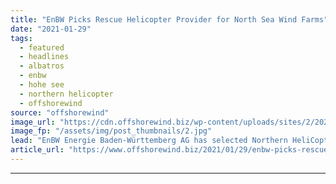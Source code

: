 ```yaml
---
title: "EnBW Picks Rescue Helicopter Provider for North Sea Wind Farms"
date: "2021-01-29"
tags: 
  - featured
  - headlines
  - albatros
  - enbw
  - hohe see
  - northern helicopter
  - offshorewind
source: "offshorewind"
image_url: "https://cdn.offshorewind.biz/wp-content/uploads/sites/2/2021/01/29102011/EnBW-Picks-Rescue-Helicopter-Provider-for-North-Sea-Wind-Farms.jpg"
image_fp: "/assets/img/post_thumbnails/2.jpg"
lead: "EnBW Energie Baden-Württemberg AG has selected Northern HeliCopter GmbH to provide a rescue helicopter"
article_url: "https://www.offshorewind.biz/2021/01/29/enbw-picks-rescue-helicopter-provider-for-north-sea-wind-farms/"
---
```


---
